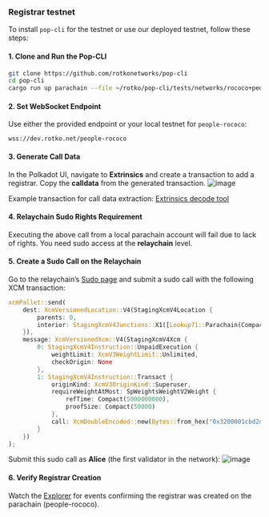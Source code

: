 ### Registrar testnet

To install `pop-cli` for the testnet or use our deployed testnet, follow these steps:

#### 1. Clone and Run the Pop-CLI
```bash
git clone https://github.com/rotkonetworks/pop-cli
cd pop-cli
cargo run up parachain --file ~/rotko/pop-cli/tests/networks/rococo+people.toml --verbose
```

#### 2. Set WebSocket Endpoint
Use either the provided endpoint or your local testnet for `people-rococo`:
```
wss://dev.rotko.net/people-rococo
```

#### 3. Generate Call Data
In the Polkadot UI, navigate to **Extrinsics** and create a transaction to add a registrar. Copy the **calldata** from the generated transaction.
![image](https://hackmd.io/_uploads/SJbMbCfk1x.png)

Example transaction for call data extraction:
[Extrinsics decode tool](https://polkadot.js.org/apps/?rpc=wss%3A%2F%2Fdev.rotko.net%2Fpeople-rococo#/extrinsics/decode/0x3200001cbd2d43530a44705ad088af313e18f80b53ef16b36177cd4b77b846f2a5f07c)

#### 4. Relaychain Sudo Rights Requirement
Executing the above call from a local parachain account will fail due to lack of rights. You need sudo access at the **relaychain** level.

#### 5. Create a Sudo Call on the Relaychain
Go to the relaychain’s [Sudo page](https://polkadot.js.org/apps/?rpc=wss%3A%2F%2Fdev.rotko.net%2Frococo#/sudo) and submit a sudo call with the following XCM transaction:

```rust
xcmPallet::send(
    dest: XcmVersionedLocation::V4(StagingXcmV4Location {
        parents: 0,
        interior: StagingXcmV4Junctions::X1([Lookup71::Parachain(Compact(1004))])
    }),
    message: XcmVersionedXcm::V4(StagingXcmV4Xcm {
        0: StagingXcmV4Instruction::UnpaidExecution {
            weightLimit: XcmV3WeightLimit::Unlimited,
            checkOrigin: None
        },
        1: StagingXcmV4Instruction::Transact {
            originKind: XcmV3OriginKind::Superuser,
            requireWeightAtMost: SpWeightsWeightV2Weight {
                refTime: Compact(5000000000),
                proofSize: Compact(50000)
            },
            call: XcmDoubleEncoded::new(Bytes::from_hex("0x3200001cbd2d43530a44705ad088af313e18f80b53ef16b36177cd4b77b846f2a5f07c"))
        }
    })
);
```

Submit this sudo call as **Alice** (the first validator in the network):
![image](https://hackmd.io/_uploads/H1MAQAf1Jg.png)

#### 6. Verify Registrar Creation
Watch the [Explorer](https://polkadot.js.org/apps/?rpc=wss%3A%2F%2Fpaseo-people.dotters.network%2F#/explorer) for events confirming the registrar was created on the parachain (people-rococo).
